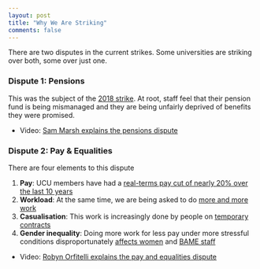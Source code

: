 ```yaml
---
layout: post
title: "Why We Are Striking"
comments: false
---
```


There are two disputes in the current strikes. Some universities are striking over both, some over just one.


### Dispute 1: Pensions

This was the subject of the [2018 strike](https://tomstafford.github.io/ucu-strike/). At root, staff feel that their pension fund is being mismanaged and they are being unfairly deprived of benefits they were promised. 

* Video: [Sam Marsh explains the pensions dispute](https://www.youtube.com/watch?v=XGR1H1mu1qQ)


### Dispute 2: Pay & Equalities

There are four elements to this dispute

1. **Pay**: UCU members have had a [real-terms pay cut of nearly 20% over the last 10 years](https://www.ucu.org.uk/article/10342/Value-of-university-staff-pay-has-plummeted-in-last-decade-employers-own-research-reveals)
2. **Workload**: At the same time, we are being asked to do [more and more work](http://idiolect.org.uk/notes/?p=6285)
3. **Casualisation**: This work is increasingly done by people on [temporary contracts](https://www.theguardian.com/education/2019/oct/29/temporary-work-lecturers-balloting-strike-uk-academics-short-term-contracts)
4. **Gender inequality**: Doing more work for less pay under more stressful conditions disproportunately [affects women](https://www.timeshighereducation.com/news/gender-pay-gap-uk-universities-report-slow-progress) and [BAME staff](https://www.theguardian.com/education/2019/nov/07/university-staff-dont-want-to-strike-for-fair-pensions-and-pay-but-were-being-forced-to?CMP=Share_iOSApp_Other)

* Video: [Robyn Orfitelli explains the pay and equalities dispute](https://www.youtube.com/watch?v=SInMwv5m9Vg)
